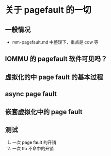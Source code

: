 # 关于 pagefault 的一切

## 一般情况
- mm-pagefault.md 中整理下，重点是 cow 等

## IOMMU 的 pagefault 软件可见吗？

## 虚拟化的中 page fault 的基本过程

## async page fault

## 嵌套虚拟化中的 page fault

## 测试
1. 一次 page fault 的开销
2. 一次 tlb 不命中的开销
